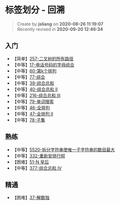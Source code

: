 标签划分 - 回溯
===

> Create by **jsliang** on **2020-08-26 11:19:07**  
> Recently revised in **2020-09-20 12:46:34**

## 入门

* 【简单】[257-二叉树的所有路径](https://leetcode-cn.com/problems/binary-tree-paths/)
* 【中等】[17-电话号码的字母组合](https://leetcode-cn.com/problems/letter-combinations-of-a-phone-number/)
* 【中等】[60-第k个排列](https://leetcode-cn.com/problems/permutation-sequence/)
* 【中等】[77-组合](https://leetcode-cn.com/problems/combinations/)
* 【中等】[39-组合总和](https://leetcode-cn.com/problems/combination-sum/)
* 【中等】[40-组合总和 II](https://leetcode-cn.com/problems/combination-sum-ii/)
* 【中等】[216-组合总和 III](https://leetcode-cn.com/problems/combination-sum-iii/)
* 【中等】[79-单词搜索](https://leetcode-cn.com/problems/word-search/)
* 【中等】[46-全排列](https://leetcode-cn.com/problems/permutations/)
* 【中等】[47-全排列 II](https://leetcode-cn.com/problems/permutations-ii/)
* 【中等】[78-子集](https://leetcode-cn.com/problems/subsets/)

## 熟练

* 【中等】[5520-拆分字符串使唯一子字符串的数目最大](https://leetcode-cn.com/problems/split-a-string-into-the-max-number-of-unique-substrings/)
* 【中等】[332-重新安排行程](https://leetcode-cn.com/problems/reconstruct-itinerary/)
* 【困难】[51-N 皇后](https://leetcode-cn.com/problems/n-queens/)
* 【中等】[377-组合总和 Ⅳ](https://leetcode-cn.com/problems/combination-sum-iv/)

## 精通

* 【困难】[37-解数独](https://leetcode-cn.com/problems/sudoku-solver/)